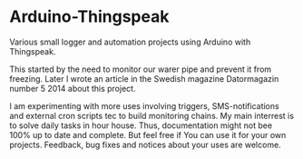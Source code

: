Arduino-Thingspeak
==================

Various small logger and automation projects using Arduino with Thingspeak.

This started by the need to monitor our warer pipe and prevent it from freezing. Later I wrote an article in the Swedish magazine Datormagazin number 5 2014 about this project.

I am experimenting with more uses involving triggers, SMS-notifications and external cron scripts tec to build monitoring chains. My main interrest is to solve daily tasks in hour house. Thus, documentation might not bee 100% up to date and complete. But feel free if You can use it for your own projects. Feedback, bug fixes and notices about your uses are welcome.
